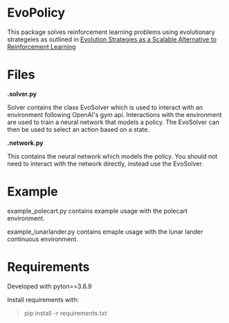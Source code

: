 # EvoPolicy

This package solves reinforcement learning problems using evolutionary strategeies as outlined in [Evolution Strategies as a Scalable Alternative to Reinforcement Learning](https://arxiv.org/abs/1703.03864)

# Files

**.solver.py**

Solver contains the class EvoSolver which is used to interact with an environment following OpenAI's gym api. Interactions with the environment are used to train a neural network that models a policy. The EvoSolver can then be used to select an action based on a state.

**.network.py**

This contains the neural network which models the policy. You should not need to interact with the network directly, instead use the EvoSolver.

# Example

example_polecart.py contains example usage with the polecart environment.

example_lunarlander.py contains emaple usage with the lunar lander continuous environment.

# Requirements

Developed with pyton==3.6.9

Install requirements with:
> pip install -r requirements.txt